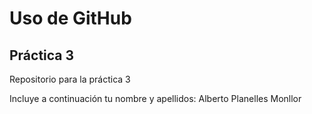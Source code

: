 # Uso de GitHub
## Práctica 3
Repositorio para la práctica 3

Incluye a continuación tu nombre y apellidos: Alberto Planelles Monllor
